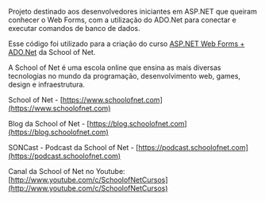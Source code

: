 ﻿Projeto destinado aos desenvolvedores iniciantes em ASP.NET que queiram conhecer o Web Forms, com a utilização do ADO.Net para conectar e executar comandos de banco de dados.

Esse código foi utilizado para a criação do curso [ASP.NET Web Forms + ADO.Net](https://www.schoolofnet.com/curso/aspnet/aspnet-web-forms/aspnet-web-forms-adonet/) da School of Net.

A School of Net é uma escola online que ensina as mais diversas tecnologias no mundo da programação, desenvolvimento web, games, design e infraestrutura.

School of Net - [https://www.schoolofnet.com](https://www.schoolofnet.com)

Blog da School of Net - [https://blog.schoolofnet.com](https://blog.schoolofnet.com)

SONCast - Podcast da School of Net - [https://podcast.schoolofnet.com](https://podcast.schoolofnet.com)

Canal da School of Net no Youtube: [http://www.youtube.com/c/SchoolofNetCursos](http://www.youtube.com/c/SchoolofNetCursos)